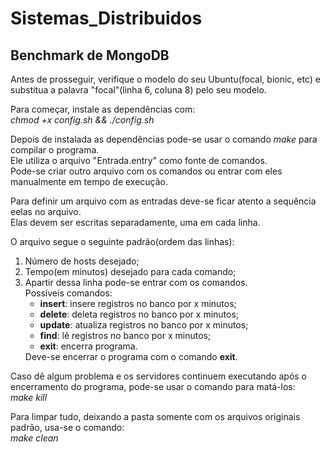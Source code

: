 <h1> Sistemas_Distribuidos </h1>
<h2> Benchmark de MongoDB </h2>

<p> Antes de prosseguir, verifique o modelo do seu Ubuntu(focal, bionic, etc) e substitua a palavra "focal"(linha 6, coluna 8) pelo seu modelo. </p>

<p>
   Para começar, instale as dependências com: <br />
  <em> chmod +x config.sh && ./config.sh </em>
</p>

<p>
   Depois de instalada as dependências pode-se usar o comando <em>make</em> para compilar o programa. <br />
  Ele utiliza o arquivo "Entrada.entry" como fonte de comandos. <br />
  Pode-se criar outro arquivo com os comandos ou entrar com eles manualmente em tempo de execução.
</p>

<p>
  Para definir um arquivo com as entradas deve-se ficar atento a sequência eelas no arquivo. <br />
  Elas devem ser escritas separadamente, uma em cada linha.
</p>

<p>
   O arquivo segue o seguinte padrão(ordem das linhas):
</p>

<ol>
  <li> Número de hosts desejado;</li>
  <li> Tempo(em minutos) desejado para cada comando;</li>
  <li> Apartir dessa linha pode-se entrar com os comandos. <br />
  Possíveis comandos:
    <ul>
      <li> <strong>insert</strong>: insere registros no banco por x minutos;</li>
    <li> <strong>delete</strong>: deleta registros no banco por x minutos;</li>
    <li> <strong>update</strong>: atualiza registros no banco por x minutos;</li>
    <li> <strong>find</strong>: lê registros no banco por x minutos;</li>
    <li> <strong>exit</strong>: encerra programa.</li>
    </ul>
    </li>
 Deve-se encerrar o programa com o comando <strong>exit</strong>.
  </ol>

<p>
  Caso dê algum problema e os servidores continuem executando após o encerramento do programa, pode-se usar o comando para matá-los: <br />
  <em> make kill </em>
</p>

<p>
  Para limpar tudo, deixando a pasta somente com os arquivos originais padrão, usa-se o comando: <br />
  <em> make clean </em>
</p>
